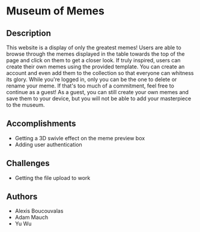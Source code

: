 # Museum of Memes

## Description

This website is a display of only the greatest memes! Users are able to browse through the memes displayed in the table towards the top of the page and click on them to get a closer look. If truly inspired, users can create their own memes using the provided template. You can create an account and even add them to the collection so that everyone can whitness its glory. While you're logged in, only you can be the one to delete or rename your meme. If that's too much of a commitment, feel free to continue as a guest! As a guest, you can still create your own memes and save them to your device, but you will not be able to add your masterpiece to the museum.

## Accomplishments
* Getting a 3D swivle effect on the meme preview box
* Adding user authentication

## Challenges
* Getting the file upload to work

## Authors
* Alexis Boucouvalas
* Adam Mauch
* Yu Wu